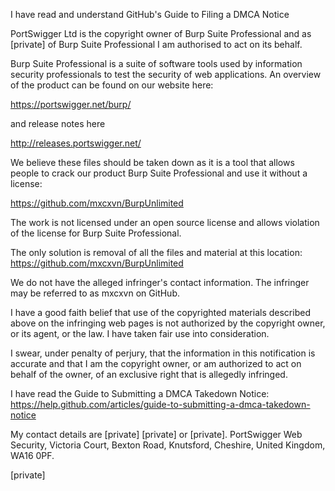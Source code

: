 I have read and understand GitHub's Guide to Filing a DMCA Notice

PortSwigger Ltd is the copyright owner of Burp Suite Professional and as [private] of Burp Suite Professional I am authorised to act on its behalf.

Burp Suite Professional is a suite of software tools used by information security professionals to test the security of web applications. An overview of the product can be found on our website here:

https://portswigger.net/burp/

and release notes here

http://releases.portswigger.net/

We believe these files should be taken down as it is a tool that allows people to crack our product Burp Suite Professional and use it without a license:

https://github.com/mxcxvn/BurpUnlimited

The work is not licensed under an open source license and allows violation of the license for Burp Suite Professional.

The only solution is removal of all the files and material at this location: https://github.com/mxcxvn/BurpUnlimited

We do not have the alleged infringer's contact information. The infringer may be referred to as mxcxvn on GitHub.

I have a good faith belief that use of the copyrighted materials described above on the infringing web pages is not authorized by the copyright owner, or its agent, or the law. I have taken fair use into consideration.

I swear, under penalty of perjury, that the information in this notification is accurate and that I am the copyright owner, or am authorized to act on behalf of the owner, of an exclusive right that is allegedly infringed.

I have read the Guide to Submitting a DMCA Takedown Notice: https://help.github.com/articles/guide-to-submitting-a-dmca-takedown-notice

My contact details are [private] [private] or [private].
PortSwigger Web Security, Victoria Court, Bexton Road, Knutsford, Cheshire, United Kingdom, WA16 0PF.  

[private]
